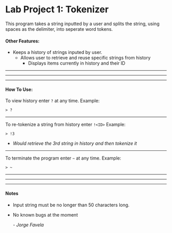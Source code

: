 # Lab Project 1: Tokenizer
This program takes a string inputted by a user and splits the string, using
spaces as the delimiter, into seperate word tokens.

#### Other Features:

  - Keeps a history of strings inputed by user.
    - Allows user to retrieve and reuse specific strings from history
      - Displays items currently in history and their ID

---
---
---

#### How To Use:

To view history enter ```?``` at any time.
Example:
```
> ?
```

---

To re-tokenize a string from history enter ```!<ID>```
Example:
```
> !3
```
- *Would retrieve the 3rd string in history and then tokenize it*

---

To terminate the program enter ```~``` at any time.
Example:
```
> ~
```
---
---
---

#### Notes
- Input string must be no longer than 50 characters long.
- No known bugs at the moment

    *- Jorge Favela*
    
